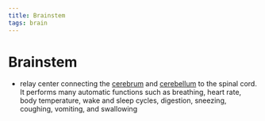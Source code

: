 ```yaml
---
title: Brainstem
tags: brain
---
```


# Brainstem
- relay center connecting the [cerebrum](Cerebrum.md) and [cerebellum](Cerebellum.md) to the spinal cord. It performs many automatic functions such as breathing, heart rate, body temperature, wake and sleep cycles, digestion, sneezing, coughing, vomiting, and swallowing






























































